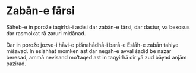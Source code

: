 # Zabān-e fārsi

Sāheb-e in porože taqirhā-i asāsi dar zabān-e fārsi, dar dastur, va bexosus dar rasmolxat rā zaruri mi‌dānad.

Dar in porože jozve‌-i hāvi-e pišnahādhā-i barā-e Eslāh-e zabān tahiye mi‌šavad. In eslāh‌hāt momken ast dar negāh-e avval šadid be nazar beresad, ammā nevisand  mo’taqed ast in taqyirhā dir yā zud bāyad anjām pazirad.
